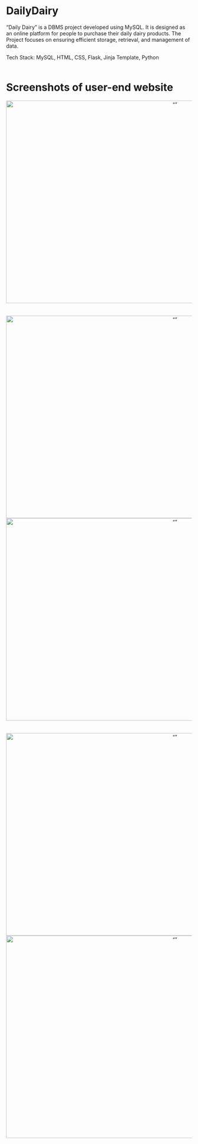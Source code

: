 # DailyDairy

“Daily Dairy” is a DBMS project developed using MySQL. It is designed as an online platform for people to purchase their daily dairy products. The Project focuses on ensuring efficient storage, retrieval, and management of data.

Tech Stack: MySQL, HTML, CSS, Flask, Jinja Template, Python
<br><br>
# Screenshots of user-end website
<DIV align="center" markdown="1">
  <img src="https://github.com/shreyas21563/DailyDairy/assets/108022785/c890cded-ab44-491a-bb5c-8700b96faab4" alt= “” width="900px" height="550px">
  <br><br><br>
  <img src="https://github.com/shreyas21563/DailyDairy/assets/108022785/23612030-a27d-47ea-93f2-cdad759ba177" alt= “” width="900px" height="550px">
  <img src="https://github.com/shreyas21563/DailyDairy/assets/108022785/eb3f930b-b3ac-4c1d-af64-2deebb5f9325" alt= “” width="900px" height="550px">
  <br><br><br>
  <img src="https://github.com/shreyas21563/DailyDairy/assets/108022785/816a3ee0-5d3e-47a7-adce-c35355b0a239" alt= “” width="900px" height="550px">
  <img src="https://github.com/shreyas21563/DailyDairy/assets/108022785/322b9ef9-a2b8-461c-aacd-e1f41cea7f90" alt= “” width="900px" height="550px">
</DIV>
